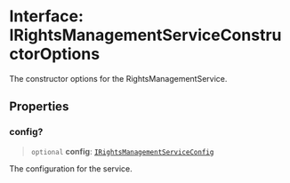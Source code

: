 # Interface: IRightsManagementServiceConstructorOptions

The constructor options for the RightsManagementService.

## Properties

### config?

> `optional` **config**: [`IRightsManagementServiceConfig`](IRightsManagementServiceConfig.md)

The configuration for the service.
